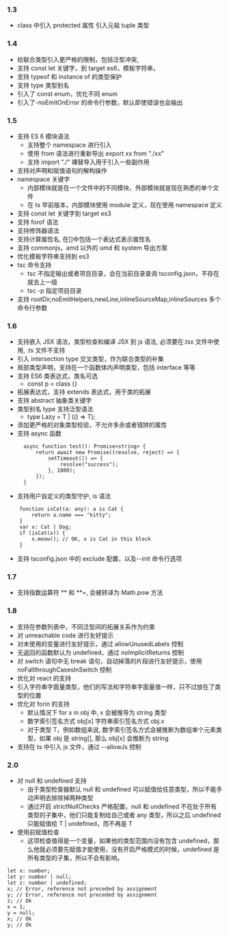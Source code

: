 ### 1.3

- class 中引入 protected 属性 引入元祖 tuple 类型

### 1.4

- 给联合类型引入更严格的限制，包括泛型冲突,
- 支持 const let 关键字，到 target es6，模板字符串，
- 支持 typeof 和 instance of 的类型保护
- 支持 type 类型别名
- 引入了 const enum，优化不同 enum
- 引入了-noEmitOnError 的命令行参数，默认即使错误也会输出

### 1.5

- 支持 ES 6 模块语法
  - 支持整个 namespace 进行引入
  - 使用 from 语法进行重新导出 export xx from "./xx"
  - 支持 import "./" 裸替导入用于引入一些副作用
- 支持对声明和赋值语句的解构操作
- namespace 关键字
  - 内部模块就是在一个文件中的不同模块，外部模块就是现在熟悉的单个文件
  - 在 ts 早前版本，内部模块使用 module 定义，现在使用 namespace 定义
- 支持 const let 关键字到 target es3
- 支持 forof 语法
- 支持修饰器语法
- 支持计算属性名, 在[]中包括一个表达式表示属性名
- 支持 commonjs，amd 以外的 umd 和 system 导出方案
- 优化模板字符串支持到 es3
- tsc 命令支持
  - tsc 不指定输出或者项目目录，会在当前目录查询 tsconfig.json，不存在就去上一级
  - tsc -p 指定项目目录
- 支持 rootDir,noEmitHelpers,newLine,inlineSourceMap,inlineSources 多个命令行参数

### 1.6

- 支持嵌入 JSX 语法，类型检查和编译 JSX 到 js 语法, 必须要在.tsx 文件中使用, .ts 文件不支持
- 引入 intersection type 交叉类型，作为联合类型的补集
- 局部类型声明，支持在一个函数体内声明类型，包括 interface 等等
- 支持 ES6 类表达式，类名可选
  - const p = class {}
- 拓展表达式，支持 extends 表达式，用于类的拓展
- 支持 abstract 抽象类关键字
- 类型别名 type 支持泛型语法
  - type Lazy<T> = T | (() => T);
- 添加更严格的对象类型校验，不允许多余或者错拼的属性
- 支持 async 函数
  ```
    async function test(): Promise<string> {
        return await new Promise((resolve, reject) => {
            setTimeout(() => {
                resolve("success");
            }, 1000);
        });
    }
  ```
- 支持用户自定义的类型守护, is 语法

```
    function isCat(a: any): a is Cat {
        return a.name === "kitty";
    }
    var x: Cat | Dog;
    if (isCat(x)) {
        x.meow(); // OK, x is Cat in this block
    }
```

- 支持 tsconfig.json 中的 exclude 配置，以及--init 命令行选项

### 1.7

- 支持指数运算符 ** 和 **=, 会被转译为 Math.pow 方法

### 1.8

- 支持在参数列表中，不同泛型间的拓展关系作为约束
- 对 unreachable code 进行友好提示
- 对未使用的变量进行友好提示，通过 allowUnusedLabels 控制
- 无返回的函数默认为 undefined，通过 noImplicitReturns 控制
- 对 switch 语句中无 break 语句，自动掉落的片段进行友好提示，使用 noFallthroughCasesInSwitch 控制
- 优化对 react 的支持
- 引入字符串字面量类型，他们的写法和字符串字面量值一样，只不过放在了类型的位置
- 优化对 forin 的支持
  - 默认情况下 for x in obj 中, x 会被推导为 string 类型
  - 数字索引签名方式 obj[x] 字符串索引签名方式 obj.x
  - 对于类型 T，例如数组来说, 数字索引签名方式会被推断为数组单个元素类型，如果 obj 是 string[], 那么 obj[x] 会推断为 string
- 支持在 ts 中引入 js 文件，通过 --allowJs 控制

### 2.0

- 对 null 和 undefined 支持
  - 由于类型检查器默认 null 和 undefined 可以赋值给任意类型，所以不能手动声明去排除掉两种类型
  - 通过开启 strictNullChecks 严格配置，null 和 undefined 不在处于所有类型的子集中，他们只能复制给自己或者 any 类型，所以之后 undefined 只能赋值给 T | undefined，而不再是 T
- 使用前赋值检查
  - 这项检查值得是一个变量，如果他的类型范围内没有包含 undefined，那么他就必须要先赋值才能使用，没有开启严格模式的时候，undefined 是所有类型的子集，所以不会有影响。

```
let x: number;
let y: number | null;
let z: number | undefined;
x; // Error, reference not preceded by assignment
y; // Error, reference not preceded by assignment
z; // Ok
x = 1;
y = null;
x; // Ok
y; // Ok
```
